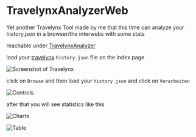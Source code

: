 # TravelynxAnalyzerWeb
Yet another Travelynx Tool made by me that this time can analyze your history.json in a browser/the interwebs with some stats

reachable under [TravelynxAnalyzer](https://travelynxanalyzer.1lola.me/)


load your [travelynx](https://travelynx.de/history) ```history.json``` file on the index page


![Screenshot of Travelynx](https://github.com/thisjade/TravelynxAnalyzer/blob/70afc519f08f2045be6ed5b56fc6ddb171c5a6af/test.png)

click on ```Browse``` and then load your ```history.json``` and click on ```Verarbeiten```

![Controls](https://github.com/thisjade/TravelynxAnalyzerWeb/blob/6259e9597f5d8d41f128660643fb23920e7a6f9d/controls.png)

after that you will see statistics like this 

![Charts](https://github.com/thisjade/TravelynxAnalyzerWeb/blob/6259e9597f5d8d41f128660643fb23920e7a6f9d/stats.png)

![Table](https://github.com/thisjade/TravelynxAnalyzerWeb/blob/6259e9597f5d8d41f128660643fb23920e7a6f9d/table.png)
